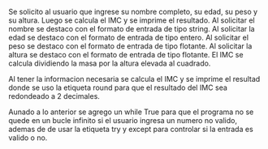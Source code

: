 Se solicito al usuario que ingrese su nombre completo, su edad, su peso y su altura. Luego se calcula el IMC y se imprime el resultado.
Al solicitar el nombre se destaco con el formato de entrada de tipo string.
Al solicitar la edad se destaco con el formato de entrada de tipo entero.
Al solicitar el peso se destaco con el formato de entrada de tipo flotante.
Al solicitar la altura se destaco con el formato de entrada de tipo flotante.
El IMC se calcula dividiendo la masa por la altura elevada al cuadrado.

Al tener la informacion necesaria se calcula el IMC y se imprime el resultad donde se uso la etiqueta round para que el resultado del IMC sea redondeado a 2 decimales. 

Aunado a lo anterior se agrego un while True para que el programa no se quede en un bucle infinito si el usuario ingresa un numero no valido, ademas de de usar la etiqueta try y except para controlar si la entrada es valido o no.